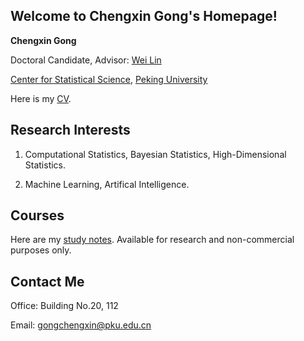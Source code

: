 ## Welcome to Chengxin Gong's Homepage!

**Chengxin Gong**

Doctoral Candidate, Advisor: [Wei Lin](https://www.math.pku.edu.cn/teachers/linw/index.html)

[Center for Statistical Science](https://www.stat-center.pku.edu.cn/), [Peking University](https://www.pku.edu.cn/)

Here is my [CV](https://wqgcx.github.io/CV.pdf).

## Research Interests

1. Computational Statistics, Bayesian Statistics, High-Dimensional Statistics.

2. Machine Learning, Artifical Intelligence.

## Courses

Here are my [study notes](https://wqgcx.github.io/courses/). Available for research and non-commercial purposes only.

## Contact Me

Office: Building No.20, 112

Email: gongchengxin@pku.edu.cn
